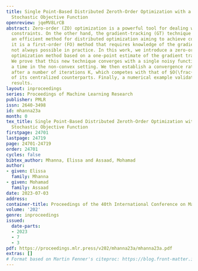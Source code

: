 ```yaml
---
title: Single Point-Based Distributed Zeroth-Order Optimization with a Non-Convex
  Stochastic Objective Function
openreview: jqeMV8LrCB
abstract: Zero-order (ZO) optimization is a powerful tool for dealing with realistic
  constraints. On the other hand, the gradient-tracking (GT) technique proved to be
  an efficient method for distributed optimization aiming to achieve consensus. However,
  it is a first-order (FO) method that requires knowledge of the gradient, which is
  not always possible in practice. In this work, we introduce a zero-order distributed
  optimization method based on a one-point estimate of the gradient tracking technique.
  We prove that this new technique converges with a single noisy function query at
  a time in the non-convex setting. We then establish a convergence rate of $O(\frac{1}{\sqrt[3]{K}})$
  after a number of iterations K, which competes with that of $O(\frac{1}{\sqrt[4]{K}})$
  of its centralized counterparts. Finally, a numerical example validates our theoretical
  results.
layout: inproceedings
series: Proceedings of Machine Learning Research
publisher: PMLR
issn: 2640-3498
id: mhanna23a
month: 0
tex_title: Single Point-Based Distributed Zeroth-Order Optimization with a Non-Convex
  Stochastic Objective Function
firstpage: 24701
lastpage: 24719
page: 24701-24719
order: 24701
cycles: false
bibtex_author: Mhanna, Elissa and Assaad, Mohamad
author:
- given: Elissa
  family: Mhanna
- given: Mohamad
  family: Assaad
date: 2023-07-03
address: 
container-title: Proceedings of the 40th International Conference on Machine Learning
volume: '202'
genre: inproceedings
issued:
  date-parts:
  - 2023
  - 7
  - 3
pdf: https://proceedings.mlr.press/v202/mhanna23a/mhanna23a.pdf
extras: []
# Format based on Martin Fenner's citeproc: https://blog.front-matter.io/posts/citeproc-yaml-for-bibliographies/
---
```

